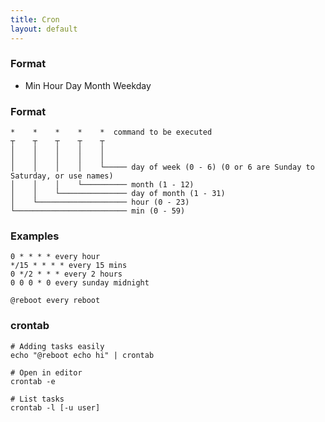 ```yaml
---
title: Cron
layout: default
---
```


### Format

 * Min Hour Day Month Weekday


### Format

    *    *    *    *    *  command to be executed
    ┬    ┬    ┬    ┬    ┬
    │    │    │    │    │
    │    │    │    │    │
    │    │    │    │    └───── day of week (0 - 6) (0 or 6 are Sunday to Saturday, or use names)
    │    │    │    └────────── month (1 - 12)
    │    │    └─────────────── day of month (1 - 31)
    │    └──────────────────── hour (0 - 23)
    └───────────────────────── min (0 - 59)

### Examples

    0 * * * * every hour
    */15 * * * * every 15 mins
    0 */2 * * * every 2 hours
    0 0 0 * 0 every sunday midnight

    @reboot every reboot

### crontab

    # Adding tasks easily
    echo "@reboot echo hi" | crontab

    # Open in editor
    crontab -e

    # List tasks
    crontab -l [-u user]
